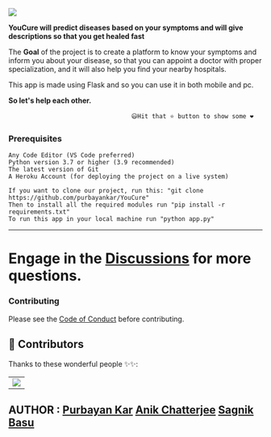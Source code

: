 ![](https://github.com/purbayankar/YouCure/blob/main/Health_Care_Unit/static/Webp.net-gifmaker.gif)


**YouCure will predict diseases based on your symptoms and will give descriptions so that you get healed fast**

The **Goal** of the project is to create a platform to know your symptoms and inform you about your disease, so that
you can appoint a doctor with proper specialization, and it will also help you find your nearby hospitals.

This app is made using Flask and so you can use it in both mobile and pc.

**So let's help each other.**


                                      😃Hit that ⭐ button to show some ❤️           


### Prerequisites


```
Any Code Editor (VS Code preferred)
Python version 3.7 or higher (3.9 recommended)
The latest version of Git
A Heroku Account (for deploying the project on a live system)
```

```
If you want to clone our project, run this: "git clone https://github.com/purbayankar/YouCure"
Then to install all the required modules run "pip install -r requirements.txt"
To run this app in your local machine run "python app.py"
```



---

# Engage in the [Discussions](https://github.com/purbayankar/YouCure/discussions) for more questions.

### Contributing
Please see the [Code of Conduct](https://github.com/purbayankar/YouCure/blob/main/CODE_OF_CONTACT.md) before contributing.

## 🌟 Contributors 

Thanks to these wonderful people ✨✨:

<table>
	<tr>
		<td>
			<a href="https://github.com/purbayankar/YouCure/graphs/contributors">
  				<img src="https://contrib.rocks/image?repo=purbayankar/YouCure" />
			</a>
		</td>
	</tr>
</table>

## AUTHOR : [Purbayan Kar](https://github.com/purbayankar) [Anik Chatterjee](https://github.com/starboi2000) [Sagnik Basu](https://github.com/Swagnick99)


